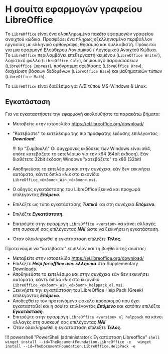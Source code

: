 # Η σουίτα εφαρμογών γραφείου LibreOffice

Το `LibreOffice` είναι ένα ολοκληρωμένο πακέτο εφαρμογών γραφείου ανοιχτού κώδικα. Προσφέρει ένα πλήρως εξελληνισμένο περιβάλλον εργασίας με ελληνικό ορθογράφο, θησαυρό και συλλαβιστή. Πρόκειται για μια εφαρμογή Ελεύθερου Λογισμικού / Λογισμικού Ανοιχτού Κώδικα. Το `LibreOffice` περιλαμβάνει επεξεργαστή κειμένου (`LibreOffice Writer`), λογιστικό φύλλο (`LibreOffice Calc`), δημιουργό παρουσιάσεων (`LibreOffice Ιmpress`), πρόγραμμα σχεδίασης (`LibreOffice Draw`), διαχείριση βάσεων δεδομένων (`LibreOffice Base`) και μαθηματικών τύπων (`LibreOffice Math`).

Το `LibreOffice` είναι διαθέσιμο για Λ/Σ τύπου MS-Windows & Linux.

## Εγκατάσταση

Για να εγκαταστήσετε την εφαρμογή ακολουθήστε τα παρακάτω βήματα:

- Μεταβείτε στην ιστοσελίδα <https://el.libreoffice.org/download/>
- "Κατεβάστε" το εκτελέσιμο της πιο πρόσφατης έκδοσης επιλέγοντας ***Download***.

    !!! tip "Συμβουλή"
        Οι σύγχρονες εκδόσεις των Windows είναι x64, οπότε κατεβάζετε το εκτελέσιμο για την x64 (64bit έκδοση). Εάν διαθέτετε 32bit έκδοση Windows "κατεβάζετε" το x86 (32bit)

- Αποθηκεύστε το εκτελέσιμο και στην συνέχεια, εάν δεν εκκινήσει αυτόματα, κάντε διπλό κλικ στο εικονίδιο `LibreOffice_<έκδοση>_Win_<έκδοση>.msi`.
- Ο οδηγός εγκατάστασης του LibreOffice ξεκινά και προχωρά επιλέγοντας ***Επόμενο***.
- Επιλέξτε ως τύπο εγκατάστασης ***Τυπικό*** και στη συνέχεια ***Επόμενο***.
- Επιλέξτε ***Εγκατάσταση***.
- Επιτρέψτε στην εφαρμογή `LibreOffice <version>` να κάνει αλλαγές στη συσκευή σας επιλέγοντας ***ΝΑΙ*** ώστε να ξεκινήσει η εγκατάσταση.
- Όταν ολοκληρωθεί η εγκατάσταση επιλέξτε ***Τέλος***.

Προτείνουμε να "κατεβάστε" επιπλέον και τη βοήθεια της σουίτας:

- Μεταβείτε στην ιστοσελίδα <https://el.libreoffice.org/download/>
- Επιλέξτε ***Help for offline use: ελληνικά*** στα Supplementary Downloads.
- Αποθηκεύστε το εκτελέσιμο και στην συνέχεια εάν δεν εκκινήσει αυτόματα, κάντε διπλό κλικ στο εικονίδιο `LibreOffice_<έκδοση>_Win_<έκδοση>_helppack_el.msi`.
- Ξεκινήστε την εγκατάσταση του LibreOffice Help Pack (Greek) επιλέγοντας ***Επόμενο***.
- Αποδεχθείτε τον προτεινόμενο φάκελο προορισμού που έχει εγκατασταθεί και η σουίτα επιλέγοντας ***Επόμενο*** και κατόπιν επιλέξτε ***Εγκατάσταση***.
- Επιτρέψτε στην εφαρμογή `LibreOffice <version> el helppack` να κάνει αλλαγές στη συσκευή σας επιλέγοντας ***ΝΑΙ***
- Όταν ολοκληρωθεί η εγκατάσταση επιλέξτε ***Τέλος***.

!!! powershell "PowerShell (administrator): Εγκατάσταση Libreoffice"
    ```shell
    winget install --id=TheDocumentFoundation.LibreOffice -e  
    winget install --id=TheDocumentFoundation.LibreOffice.HelpPack -e 
    ```
